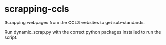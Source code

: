 # scrapping-ccls
Scrapping webpages from the CCLS websites to get sub-standards. 

Run dynamic_scrap.py with the correct python packages installed to run the script.
